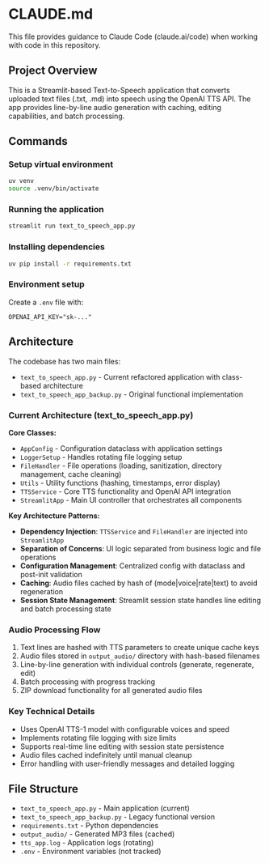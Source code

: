 # CLAUDE.md

This file provides guidance to Claude Code (claude.ai/code) when working with code in this repository.

## Project Overview

This is a Streamlit-based Text-to-Speech application that converts uploaded text files (.txt, .md) into speech using the OpenAI TTS API. The app provides line-by-line audio generation with caching, editing capabilities, and batch processing.

## Commands

### Setup virtual environment
```bash
uv venv
source .venv/bin/activate
```

### Running the application
```bash
streamlit run text_to_speech_app.py
```

### Installing dependencies
```bash
uv pip install -r requirements.txt
```

### Environment setup
Create a `.env` file with:
```
OPENAI_API_KEY="sk-..."
```

## Architecture

The codebase has two main files:
- `text_to_speech_app.py` - Current refactored application with class-based architecture
- `text_to_speech_app_backup.py` - Original functional implementation

### Current Architecture (text_to_speech_app.py)

**Core Classes:**
- `AppConfig` - Configuration dataclass with application settings
- `LoggerSetup` - Handles rotating file logging setup  
- `FileHandler` - File operations (loading, sanitization, directory management, cache cleaning)
- `Utils` - Utility functions (hashing, timestamps, error display)
- `TTSService` - Core TTS functionality and OpenAI API integration
- `StreamlitApp` - Main UI controller that orchestrates all components

**Key Architecture Patterns:**
- **Dependency Injection**: `TTSService` and `FileHandler` are injected into `StreamlitApp`
- **Separation of Concerns**: UI logic separated from business logic and file operations
- **Configuration Management**: Centralized config with dataclass and post-init validation
- **Caching**: Audio files cached by hash of (mode|voice|rate|text) to avoid regeneration
- **Session State Management**: Streamlit session state handles line editing and batch processing state

### Audio Processing Flow
1. Text lines are hashed with TTS parameters to create unique cache keys
2. Audio files stored in `output_audio/` directory with hash-based filenames
3. Line-by-line generation with individual controls (generate, regenerate, edit)
4. Batch processing with progress tracking
5. ZIP download functionality for all generated audio files

### Key Technical Details
- Uses OpenAI TTS-1 model with configurable voices and speed
- Implements rotating file logging with size limits
- Supports real-time line editing with session state persistence
- Audio files cached indefinitely until manual cleanup
- Error handling with user-friendly messages and detailed logging

## File Structure
- `text_to_speech_app.py` - Main application (current)
- `text_to_speech_app_backup.py` - Legacy functional version  
- `requirements.txt` - Python dependencies
- `output_audio/` - Generated MP3 files (cached)
- `tts_app.log` - Application logs (rotating)
- `.env` - Environment variables (not tracked)